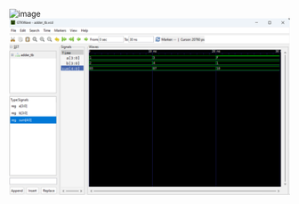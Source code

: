 ![image](https://github.com/user-attachments/assets/a73b121d-5f41-493a-a622-bcb79095f55f)
![alt text](image.png)

